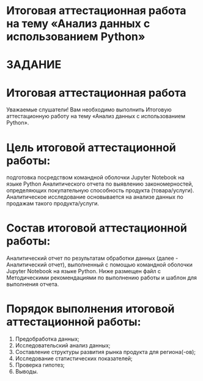 # Итоговая аттестационная работа на тему «Анализ данных с использованием Python»

# ЗАДАНИЕ
# Итоговая аттестационная работа

Уважаемые слушатели!
Вам необходимо выполнить Итоговую аттестационную работу на тему «Анализ данных с использованием Python».

# Цель итоговой аттестационной работы: 
подготовка посредством командной оболочки Jupyter Notebook на языке Python Аналитического отчета по выявлению закономерностей, определяющих покупательную способность продукта (товара/услуги). Аналитическое исследование основывается на анализе данных по продажам такого продукта/услуги.

# Состав итоговой аттестационной работы: 
Аналитический отчет по результатам обработки данных (далее - Аналитический отчет), выполненный с помощью командной оболочки Jupyter Notebook на языке Python.
Ниже размещен файл с Методическими рекомендациями по выполнению работы и шаблон для выполнения отчета.

# Порядок выполнения итоговой аттестационной работы:
1.	Предобработка данных;
2.	Исследовательский анализ данных;
3.	Составление структуры развития рынка продукта для региона(-ов);
4.	Исследование статистических показателей;
5.	Проверка гипотез;
6.	Выводы.
